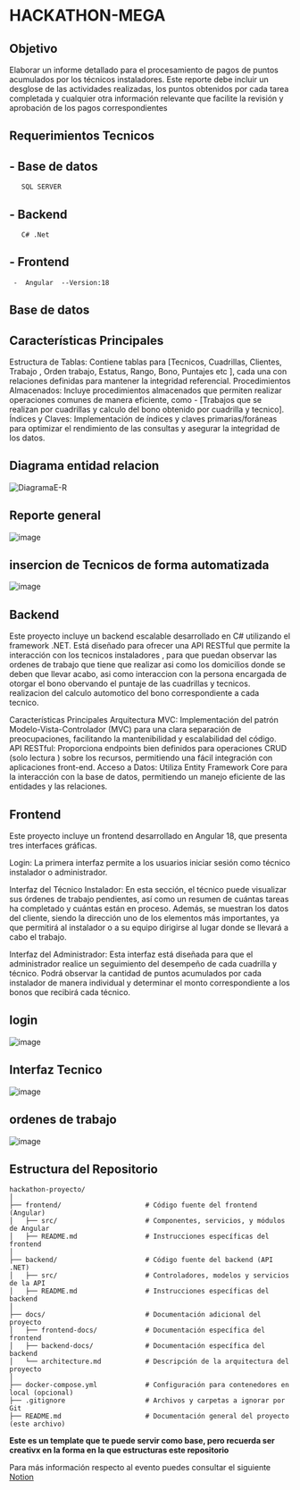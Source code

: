 

# HACKATHON-MEGA 

## Objetivo

 Elaborar un informe detallado para el procesamiento de pagos de puntos acumulados por los técnicos instaladores. Este reporte debe incluir un desglose de las actividades realizadas, los puntos obtenidos por cada 
 tarea completada y cualquier otra información relevante que facilite la revisión y aprobación de los pagos correspondientes

## Requerimientos Tecnicos 
   ## - Base de datos 
       SQL SERVER 
   ## -  Backend
       C# .Net
  ## - Frontend
     -  Angular  --Version:18


## Base de datos
## Características Principales
Estructura de Tablas: Contiene tablas para  [Tecnicos, Cuadrillas, Clientes, Trabajo , Orden trabajo, Estatus, Rango, Bono, Puntajes etc ], cada una con relaciones definidas para mantener la integridad referencial.
Procedimientos Almacenados: Incluye procedimientos almacenados que permiten realizar operaciones comunes de manera eficiente, como - [Trabajos que se realizan por cuadrillas y  calculo del bono obtenido por cuadrilla y tecnico].
Índices y Claves: Implementación de índices y claves primarias/foráneas para optimizar el rendimiento de las consultas y asegurar la integridad de los datos.

## Diagrama entidad relacion 
   ![DiagramaE-R](https://github.com/user-attachments/assets/fecf3984-ace9-4941-975b-abe4c1f8b77c)

## Reporte general 
![image](https://github.com/user-attachments/assets/23fd90ec-c893-4e77-a596-157e6d659ea9)

## insercion de  Tecnicos de forma automatizada 
![image](https://github.com/user-attachments/assets/bc7765c4-6e81-45dc-bb77-8303b7cefbe5)


## Backend
Este proyecto incluye un backend escalable desarrollado en C# utilizando el framework .NET. Está diseñado para ofrecer una API RESTful que permite la interacción  con los tecnicos instaladores , para que puedan observar las ordenes de trabajo que tiene que realizar asi como los domicilios donde se deben que llevar acabo, asi como interaccion con la persona encargada de otorgar el bono obervando el puntaje de las cuadrillas y tecnicos. realizacion del calculo automotico del bono correspondiente a cada tecnico.

Características Principales
Arquitectura MVC: Implementación del patrón Modelo-Vista-Controlador (MVC) para una clara separación de preocupaciones, facilitando la mantenibilidad y escalabilidad del código.
API RESTful: Proporciona endpoints bien definidos para operaciones CRUD (solo lectura ) sobre los recursos, permitiendo una fácil integración con aplicaciones front-end.
Acceso a Datos: Utiliza Entity Framework Core para la interacción con la base de datos, permitiendo un manejo eficiente de las entidades y las relaciones.

## Frontend
Este proyecto incluye un frontend desarrollado en Angular 18, que presenta tres interfaces gráficas.

Login: La primera interfaz permite a los usuarios iniciar sesión como técnico instalador o administrador.

Interfaz del Técnico Instalador: En esta sección, el técnico puede visualizar sus órdenes de trabajo pendientes, así como un resumen de cuántas tareas ha completado y cuántas están en proceso. Además, se muestran los datos del cliente, siendo la dirección uno de los elementos más importantes, ya que permitirá al instalador o a su equipo dirigirse al lugar donde se llevará a cabo el trabajo.

Interfaz del Administrador: Esta interfaz está diseñada para que el administrador realice un seguimiento del desempeño de cada cuadrilla y técnico. Podrá observar la cantidad de puntos acumulados por cada instalador de manera individual y determinar el monto correspondiente a los bonos que recibirá cada técnico.

## login
![image](https://github.com/user-attachments/assets/d117c0ea-3f6f-472f-8067-d4e8ec19a65d)

## Interfaz Tecnico 
![image](https://github.com/user-attachments/assets/ed45e392-ec03-47cf-833b-8d869a450808)

## ordenes de trabajo 
![image](https://github.com/user-attachments/assets/58194821-bdd5-4e61-9354-6c91dde41ca0)




  












## Estructura del Repositorio

```plaintext
hackathon-proyecto/
│
├── frontend/                     # Código fuente del frontend (Angular)
│   ├── src/                      # Componentes, servicios, y módulos de Angular
│   ├── README.md                 # Instrucciones específicas del frontend
│
├── backend/                      # Código fuente del backend (API .NET)
│   ├── src/                      # Controladores, modelos y servicios de la API
│   ├── README.md                 # Instrucciones específicas del backend
│
├── docs/                         # Documentación adicional del proyecto
│   ├── frontend-docs/            # Documentación específica del frontend
│   ├── backend-docs/             # Documentación específica del backend
│   └── architecture.md           # Descripción de la arquitectura del proyecto
│
├── docker-compose.yml            # Configuración para contenedores en local (opcional)
├── .gitignore                    # Archivos y carpetas a ignorar por Git
├── README.md                     # Documentación general del proyecto (este archivo)
```

**Este es un template que te puede servir como base, pero recuerda ser creativx en la forma en la que estructuras este repositorio**

Para más información respecto al evento puedes consultar el siguiente [Notion](https://puzzle-basement-211.notion.site/Hackathon-Semillero-de-talento-Mega-a2a776b0c9394b579341b28033e4f18b)
